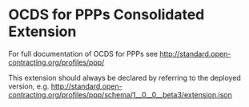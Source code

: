 # OCDS for PPPs Consolidated Extension

For full documentation of OCDS for PPPs see http://standard.open-contracting.org/profiles/ppp/

This extension should always be declared by referring to the deployed version, e.g. http://standard.open-contracting.org/profiles/ppp/schema/1__0__0__beta3/extension.json
